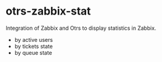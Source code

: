 # otrs-zabbix-stat
Integration of Zabbix and Otrs to display statistics in Zabbix.
- by active users
- by tickets state
- by queue state
